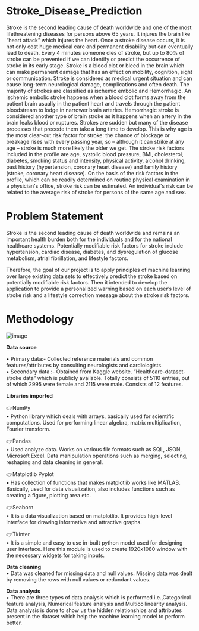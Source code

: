 # Stroke_Disease_Prediction
Stroke is the second leading cause of death worldwide and one of the most lifethreatening diseases for persons above 65 years. It injures the brain like “heart attack” which injures the heart. Once a stroke disease occurs, it is not only cost huge medical care and permanent disability but can eventually lead to death. Every 4 minutes someone dies of stroke, but up to 80% of stroke can be prevented if we can identify or predict the occurrence of stroke in its early stage. Stroke is a blood clot or bleed in the brain which can make permanent damage that has an effect on mobility, cognition, sight or communication. Stroke is considered as medical urgent situation and can cause long-term neurological damage, complications and often death. The majority of strokes are classified as ischemic embolic and Hemorrhagic. An ischemic embolic stroke happens when a blood clot forms away from the patient brain usually in the patient heart and travels through the patient bloodstream to lodge in narrower brain arteries. Hemorrhagic stroke is considered another type of brain stroke as it happens when an artery in the brain leaks blood or ruptures. Strokes are sudden but many of the disease processes that precede them take a long time to develop. This is why age is the most clear-cut risk factor for stroke: the chance of blockage or breakage rises with every passing year, so – although it can strike at any age – stroke is much more likely the older we get. The stroke risk factors included in the profile are age, systolic blood pressure, BMI, cholesterol, diabetes, smoking status and intensity, physical activity, alcohol drinking, past history (hypertension, coronary heart disease) and family history (stroke, coronary heart disease). On the basis of the risk factors in the profile, which can be readily determined on routine physical examination in a physician's office, stroke risk can be estimated. An individual's risk can be related to the average risk of stroke for persons of the same age and sex.

# Problem Statement
Stroke is the second leading cause of death worldwide and remains an important health burden both for the individuals and for the national healthcare systems. Potentially modifiable risk factors for stroke include hypertension, cardiac disease, diabetes, and dysregulation of glucose metabolism, atrial fibrillation, and lifestyle factors. 

Therefore, the goal of our project is to apply principles of machine learning over large existing data sets to effectively predict the stroke based on potentially modifiable risk factors. Then it intended to develop the application to provide a personalized warning based on each user’s level of stroke risk and a lifestyle correction message about the stroke risk factors.

# Methodology
![image](https://github.com/Sachinaswal29/Stroke_Disease_Prediction/assets/91174800/db0e7d85-7b54-41d6-a5de-baf4647390f4)

**Data source**

•	Primary data:- Collected reference materials and common features/attributes by consulting neurologists and cardiologists.  
•	Secondary data :- Obtained from Kaggle website. “Healthcare-dataset-stroke data” which is publicly available. Totally consists of 5110 entries, out of which 2995 were female and 2115 were male. Consists of 12 features. 

**Libraries imported**

👉NumPy   
• Python library which deals with arrays, basically used for scientific computations. Used for performing linear algebra, matrix multiplication, Fourier transform. 

👉Pandas  
• Used analyze data. Works on various file formats such as SQL, JSON, Microsoft Excel.  Data manipulation operations such as merging, selecting, reshaping and data cleaning in general. 


👉Matplotlib Pyplot  
• Has collection of functions that makes matplotlib  works like MATLAB. Basically, used for data visualization, also includes functions such as creating a figure, plotting area etc. 

👉Seaborn  
• It is a data visualization based on matplotlib. It provides high-level interface for drawing informative and attractive graphs. 

👉Tkinter    
• It is a simple and easy to use in-built python model used for designing user interface. Here this module is used to create 1920x1080 window with the necessary widgets for taking inputs. 

**Data cleaning**  
•	Data was cleaned for missing data and null values. Missing data was dealt by removing the rows with null values or redundant values. 

 **Data analysis**  
•	There are three types of data analysis which is performed i.e.,Categorical feature analysis, Numerical feature analysis and Multicollinearity analysis. Data analysis is done to show us the hidden relationships and attributes present in the dataset which help the machine learning model to perform better. 



